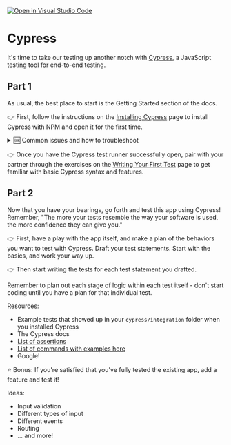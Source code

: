 [![Open in Visual Studio Code](https://classroom.github.com/assets/open-in-vscode-f059dc9a6f8d3a56e377f745f24479a46679e63a5d9fe6f495e02850cd0d8118.svg)](https://classroom.github.com/online_ide?assignment_repo_id=6621839&assignment_repo_type=AssignmentRepo)
# Cypress

It's time to take our testing up another notch with [Cypress](https://docs.cypress.io/guides/core-concepts/introduction-to-cypress), a JavaScript testing tool for end-to-end testing.

## Part 1

As usual, the best place to start is the Getting Started section of the docs.

👉 First, follow the instructions on the [Installing Cypress](https://docs.cypress.io/guides/getting-started/installing-cypress) page to install Cypress with NPM and open it for the first time.

<details>
<summary>🆘 Common issues and how to troubleshoot</summary>
  
- Having a verification error? Use the advice on this Stack Overflow page: https://stackoverflow.com/questions/63667880/cypress-verification-timed-out-after-30000-milliseconds.
  
- Failing to make a connection to the Chrome DevTools? Use the advice in this Github issues comment: https://github.com/cypress-io/cypress/issues/6540#issuecomment-641087834.
</details>

👉 Once you have the Cypress test runner successfully open, pair with your partner through the exercises on the [Writing Your First Test](https://docs.cypress.io/guides/getting-started/writing-your-first-test) page to get familiar with basic Cypress syntax and features.

## Part 2

Now that you have your bearings, go forth and test this app using Cypress! Remember, "The more your tests resemble the way your software is used, the more confidence they can give you."

👉 First, have a play with the app itself, and make a plan of the behaviors you want to test with Cypress. Draft your test statements. Start with the basics, and work your way up.

👉 Then start writing the tests for each test statement you drafted. 

Remember to plan out each stage of logic within each test itself - don't start coding until you have a plan for that individual test.

Resources:

- Example tests that showed up in your `cypress/integration` folder when you installed Cypress
- The Cypress docs
- [List of assertions](https://docs.cypress.io/guides/references/assertions)
- [List of commands with examples here](https://glebbahmutov.com/cypress-examples/8.5.0/#commands)
- Google!

⭐ Bonus: If you're satisfied that you've fully tested the existing app, add a feature and test it!

Ideas:

- Input validation
- Different types of input
- Different events
- Routing
- ... and more!
